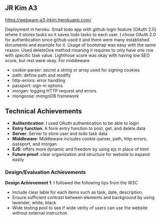 ## JR Kim A3

https://webware-a3-jrkim.herokuapp.com/

Deployment in heroku.
Small todo app with github login feature (OAuth 2.0) where it stores tasks so it saves todo tasks to each user.
I chose OAuth 2.0 for authentication since github used it and there were many established documents and example for it.
Usage of bootstrap was easy with the same reason.
Used deleteOne method meaning it requires to only have one row with specific task value.
Lighthoue score was okay with having low SEO score, but rest were okay.
For middleware
- cookie-parser: secret a string or array used for signing cookies
- path: define path and modify
- http-errors: error handling
- passport: sign-in options
- morgan: logging HTTP request and errors
- mongoose: mongoDB framework


## Technical Achievements
- **Authentication**: I used OAuth authentication to be able to login
- **Entry function**: A form entry function to post, get, and delete data 
- **Server**: Server to store user and todo task data
- **Middleware**: Middleware includes cookie-parser, path, http-errors, passport, and morgan
- **EJS**: offers more dynamic and freedom by using ejs in place of html
- **Future proof**: clear organization and structure for website to expand easily

### Design/Evaluation Achievements
**Design Achievement 1**: I followed the following tips from the W3C 
- Include clear lable for each items such as task, date, description.
- Ensure sufficient contrast between elements and background by using lavender, white, black
- Wide testing pool to see if wide verity of users can use the website without external instruction